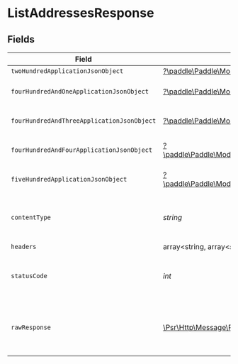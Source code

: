 # ListAddressesResponse


## Fields

| Field                                                                                                                                                       | Type                                                                                                                                                        | Required                                                                                                                                                    | Description                                                                                                                                                 |
| ----------------------------------------------------------------------------------------------------------------------------------------------------------- | ----------------------------------------------------------------------------------------------------------------------------------------------------------- | ----------------------------------------------------------------------------------------------------------------------------------------------------------- | ----------------------------------------------------------------------------------------------------------------------------------------------------------- |
| `twoHundredApplicationJsonObject`                                                                                                                           | [?\paddle\Paddle\Models\Operations\ListAddressesResponseBody](../../models/operations/ListAddressesResponseBody.md)                                         | :heavy_minus_sign:                                                                                                                                          | OK                                                                                                                                                          |
| `fourHundredAndOneApplicationJsonObject`                                                                                                                    | [?\paddle\Paddle\Models\Operations\ListAddressesAddressesResponseBody](../../models/operations/ListAddressesAddressesResponseBody.md)                       | :heavy_minus_sign:                                                                                                                                          | General error response                                                                                                                                      |
| `fourHundredAndThreeApplicationJsonObject`                                                                                                                  | [?\paddle\Paddle\Models\Operations\ListAddressesAddressesResponseResponseBody](../../models/operations/ListAddressesAddressesResponseResponseBody.md)       | :heavy_minus_sign:                                                                                                                                          | General error response                                                                                                                                      |
| `fourHundredAndFourApplicationJsonObject`                                                                                                                   | [?\paddle\Paddle\Models\Operations\ListAddressesAddressesResponse404ResponseBody](../../models/operations/ListAddressesAddressesResponse404ResponseBody.md) | :heavy_minus_sign:                                                                                                                                          | General error response                                                                                                                                      |
| `fiveHundredApplicationJsonObject`                                                                                                                          | [?\paddle\Paddle\Models\Operations\ListAddressesAddressesResponse500ResponseBody](../../models/operations/ListAddressesAddressesResponse500ResponseBody.md) | :heavy_minus_sign:                                                                                                                                          | General error response                                                                                                                                      |
| `contentType`                                                                                                                                               | *string*                                                                                                                                                    | :heavy_check_mark:                                                                                                                                          | HTTP response content type for this operation                                                                                                               |
| `headers`                                                                                                                                                   | array<string, array<*string*>>                                                                                                                              | :heavy_minus_sign:                                                                                                                                          | N/A                                                                                                                                                         |
| `statusCode`                                                                                                                                                | *int*                                                                                                                                                       | :heavy_check_mark:                                                                                                                                          | HTTP response status code for this operation                                                                                                                |
| `rawResponse`                                                                                                                                               | [\Psr\Http\Message\ResponseInterface](https://www.php-fig.org/psr/psr-7/#33-psrhttpmessageresponseinterface)                                                | :heavy_minus_sign:                                                                                                                                          | Raw HTTP response; suitable for custom response parsing                                                                                                     |